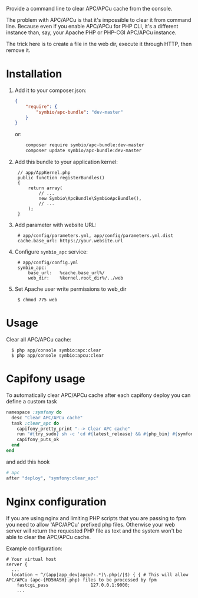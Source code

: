 Provide a command line to clear APC/APCu cache from the console.

The problem with APC/APCu is that it's impossible to clear it from command line.
Because even if you enable APC/APCu for PHP CLI, it's a different instance than,
say, your Apache PHP or PHP-CGI APC/APCu instance.

The trick here is to create a file in the web dir, execute it through HTTP,
then remove it.

Installation
============

  1. Add it to your composer.json:

      ```json
      {
          "require": {
              "symbio/apc-bundle": "dev-master"
          }
      }
      ```

     or:

      ```sh
          composer require symbio/apc-bundle:dev-master
          composer update symbio/apc-bundle:dev-master
      ```

  2. Add this bundle to your application kernel:

          // app/AppKernel.php
          public function registerBundles()
          {
              return array(
                  // ...
                  new Symbio\ApcBundle\SymbioApcBundle(),
                  // ...
              );
          }

  3. Add parameter with website URL:

          # app/config/parameters.yml, app/config/parameters.yml.dist
          cache.base_url: https://your.website.url

  4. Configure `symbio_apc` service:

          # app/config/config.yml
          symbio_apc:
              base_url:   %cache.base_url%/
              web_dir:    %kernel.root_dir%/../web

  5. Set Apache user write permissions to web_dir

          $ chmod 775 web

Usage
=====

Clear all APC/APCu cache:

      $ php app/console symbio:apc:clear
      $ php app/console symbio:apcu:clear


Capifony usage
==============

To automatically clear APC/APCu cache after each capifony deploy you can define a custom task

```ruby
namespace :symfony do
  desc "Clear APC/APCu cache"
  task :clear_apc do
    capifony_pretty_print "--> Clear APC cache"
    run "#{try_sudo} sh -c 'cd #{latest_release} && #{php_bin} #{symfony_console} symbio:apc:clear --env=#{symfony_env_prod}'"
    capifony_puts_ok
  end
end
```

and add this hook

```ruby
# apc
after "deploy", "symfony:clear_apc"
```

Nginx configuration
===================

If you are using nginx and limiting PHP scripts that you are passing to fpm you need to allow 'APC/APCu' prefixed php files. Otherwise your web server will return the requested PHP file as text and the system won't be able to clear the APC/APCu cache.

Example configuration:
```
# Your virtual host
server {
  ...
  location ~ ^/(app|app_dev|apcu?-.*)\.php(/|$) { { # This will allow APC/APCu (apc-{MD5HASH}.php) files to be processed by fpm
    fastcgi_pass                127.0.0.1:9000;
    ...
```
